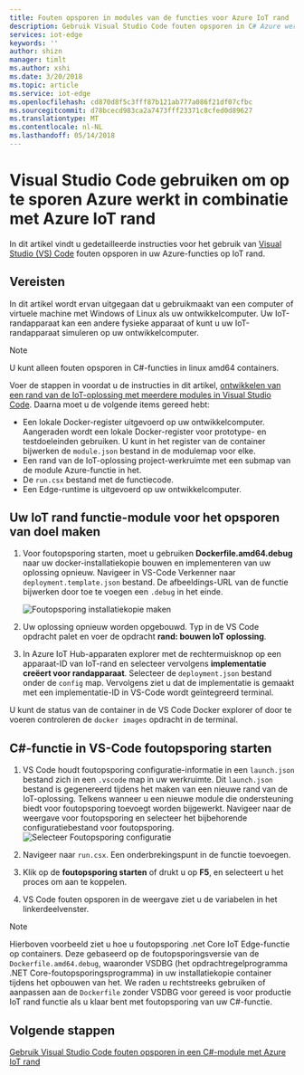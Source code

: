 ```yaml
---
title: Fouten opsporen in modules van de functies voor Azure IoT rand | Microsoft Docs
description: Gebruik Visual Studio Code fouten opsporen in C# Azure werkt in combinatie met Azure IoT rand
services: iot-edge
keywords: ''
author: shizn
manager: timlt
ms.author: xshi
ms.date: 3/20/2018
ms.topic: article
ms.service: iot-edge
ms.openlocfilehash: cd870d8f5c3fff87b121ab777a086f21df07cfbc
ms.sourcegitcommit: d78bcecd983ca2a7473fff23371c8cfed0d89627
ms.translationtype: MT
ms.contentlocale: nl-NL
ms.lasthandoff: 05/14/2018
---
```

# <a name="use-visual-studio-code-to-debug-azure-functions-with-azure-iot-edge"></a>Visual Studio Code gebruiken om op te sporen Azure werkt in combinatie met Azure IoT rand

In dit artikel vindt u gedetailleerde instructies voor het gebruik van [Visual Studio (VS) Code](https://code.visualstudio.com/) fouten opsporen in uw Azure-functies op IoT rand.

## <a name="prerequisites"></a>Vereisten
In dit artikel wordt ervan uitgegaan dat u gebruikmaakt van een computer of virtuele machine met Windows of Linux als uw ontwikkelcomputer. Uw IoT-randapparaat kan een andere fysieke apparaat of kunt u uw IoT-randapparaat simuleren op uw ontwikkelcomputer.

> [!NOTE]
> U kunt alleen fouten opsporen in C#-functies in linux amd64 containers.

Voer de stappen in voordat u de instructies in dit artikel, [ontwikkelen van een rand van de IoT-oplossing met meerdere modules in Visual Studio Code](tutorial-multiple-modules-in-vscode.md). Daarna moet u de volgende items gereed hebt:
- Een lokale Docker-register uitgevoerd op uw ontwikkelcomputer. Aangeraden wordt een lokale Docker-register voor prototype- en testdoeleinden gebruiken. U kunt in het register van de container bijwerken de `module.json` bestand in de modulemap voor elke.
- Een rand van de IoT-oplossing project-werkruimte met een submap van de module Azure-functie in het.
- De `run.csx` bestand met de functiecode.
- Een Edge-runtime is uitgevoerd op uw ontwikkelcomputer.

## <a name="build-your-iot-edge-function-module-for-debugging-purpose"></a>Uw IoT rand functie-module voor het opsporen van doel maken
1. Voor foutopsporing starten, moet u gebruiken **Dockerfile.amd64.debug** naar uw docker-installatiekopie bouwen en implementeren van uw oplossing opnieuw. Navigeer in VS-Code Verkenner naar `deployment.template.json` bestand. De afbeeldings-URL van de functie bijwerken door toe te voegen een `.debug` in het einde.

    ![Foutopsporing installatiekopie maken](./media/how-to-debug-csharp-function/build-debug-image.png)

2. Uw oplossing opnieuw worden opgebouwd. Typ in de VS Code opdracht palet en voer de opdracht **rand: bouwen IoT oplossing**.
3. In Azure IoT Hub-apparaten explorer met de rechtermuisknop op een apparaat-ID van IoT-rand en selecteer vervolgens **implementatie creëert voor randapparaat**. Selecteer de `deployment.json` bestand onder de `config` map. Vervolgens ziet u dat de implementatie is gemaakt met een implementatie-ID in VS-Code wordt geïntegreerd terminal.

U kunt de status van de container in de VS Code Docker explorer of door te voeren controleren de `docker images` opdracht in de terminal.

## <a name="start-debugging-c-function-in-vs-code"></a>C#-functie in VS-Code foutopsporing starten
1. VS Code houdt foutopsporing configuratie-informatie in een `launch.json` bestand zich in een `.vscode` map in uw werkruimte. Dit `launch.json` bestand is gegenereerd tijdens het maken van een nieuwe rand van de IoT-oplossing. Telkens wanneer u een nieuwe module die ondersteuning biedt voor foutopsporing toevoegt worden bijgewerkt. Navigeer naar de weergave voor foutopsporing en selecteer het bijbehorende configuratiebestand voor foutopsporing.
    ![Selecteer Foutopsporing configuratie](./media/how-to-debug-csharp-function/select-debug-configuration.jpg)

2. Navigeer naar `run.csx`. Een onderbrekingspunt in de functie toevoegen.
3. Klik op de **foutopsporing starten** of drukt u op **F5**, en selecteert u het proces om aan te koppelen.
4. VS Code fouten opsporen in de weergave ziet u de variabelen in het linkerdeelvenster. 


> [!NOTE]
> Hierboven voorbeeld ziet u hoe u foutopsporing .net Core IoT Edge-functie op containers. Deze gebaseerd op de foutopsporingsversie van de `Dockerfile.amd64.debug`, waaronder VSDBG (het opdrachtregelprogramma .NET Core-foutopsporingsprogramma) in uw installatiekopie container tijdens het opbouwen van het. We raden u rechtstreeks gebruiken of aanpassen aan de `Dockerfile` zonder VSDBG voor gereed is voor productie IoT rand functie als u klaar bent met foutopsporing van uw C#-functie.

## <a name="next-steps"></a>Volgende stappen


[Gebruik Visual Studio Code fouten opsporen in een C#-module met Azure IoT rand](how-to-vscode-debug-csharp-module.md)

